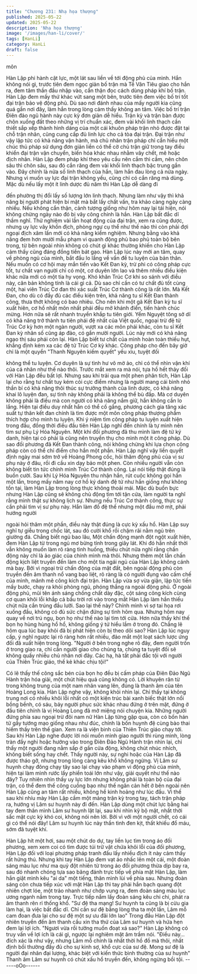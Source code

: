 ```yaml
---
title: "Chương 231: Nhạ họa thượng"
published: 2025-05-22
updated: 2025-05-22
description: 'Nhạ họa thượng'
image: '/images/han-li/cover/'
tags: [HanLi]
category: HanLi
draft: false
---
```


môn

Hàn Lập phi hành cật lực, một lát sau liền về tới động phủ của
mình.
Hắn không nói gì, trước tiên đem ngọc giản bố trận mà Tề Vân
Tiêu giao cho hắn ra, đem tâm thần đầu nhập vào, cẩn thận đọc
cách dùng pháp khí bố trận.
Hàn Lập đem mấy thứ khác vứt sang một bên, trước tiên đem
việc bố trí tốt đại trận bảo vệ động phủ. Dù sao nơi đánh nhau
của mấy người kia cũng quá gần nơi đây, làm hắn trong lòng cảm
thấy không an tâm.
Việc bố trí trận Điên đảo ngũ hành này cực kỳ đơn giản dễ hiểu.
Trận kỳ và trận bàn được chôn xuống đất theo những vị trí chuẩn
xác, đem vài khối linh thạch cần thiết sắp xếp thành hình dáng
của một cái khuôn pháp trận nhỏ được đặt tại chỗ trận nhãn, cũng
cung cấp đủ linh lực cho cả tòa đại trận.
Đại trận như vậy lập tức có khả năng vận hành, mà chủ nhân trận
pháp chỉ cẩn hiểu một chúc thủ pháp sử dụng đơn giản liền có thể
cờ chủ trận giữ trong tay điều khiển đại trận vận chuyển, biến hóa
khác nhau nhằm vây chết, mê hoặc địch nhân.
Hàn Lập đem pháp khí theo yêu cầu nên cắm thì cắm, nên chôn
sâu thì chôn sâu, sau đó cắn răng đem vài khối linh thạch bậc
trung gắn vào. Đây chính là nửa số linh thạch của hắn, làm hắn
đau lòng cả nửa ngày. Nhưng vì muốn uy lực đại trận không yếu,
cũng chỉ có cắn răng mà dùng.
Mặc dù nếu lấy một ít linh dược đủ năm thì Hàn Lập dễ dàng đi

đến phường thị đổi lấy số lượng lớn linh thạch. Nhưng làm như
vậy thì khả năng bị người phát hiện bí mật mà bắt lấy chất vấn,
tra khảo càng ngày càng nhiều. Nếu không cẩn thận, cảnh tượng
giống như hôm nay lại tái hiện, nói không chừng ngày nào đó bị
vây công chính là hắn. Hàn Lập bất đắc dĩ thầm nghĩ.
Thử nghiệm vài lần hoạt động của đại trận, xem ra cũng được,
nhưng uy lực vây khốn địch, phòng ngự cụ thể như thế nào thì
còn phải đợi ngoại địch xâm lấn mới có khả năng kiểm nghiệm.
Nhưng bằng vào khả năng đem hơn mười mẫu phạm vi quanh
động phủ bao phủ toàn bộ bên trong, từ bên ngoài nhìn không có
chút gì khác thường khiến cho Hàn Lập cảm thấy cũng đáng đồng
tiền bát gạo.
Hàn Lập lúc này mới an tâm, quay về phòng ngủ của mình, bắt
đầu lo lắng về vấn đề tu luyện của bản thân.
Nếu muốn có cơ hội may mắn tiến vào Kết Đan kỳ, trừ phi có
công pháp cực tốt, tư chất vạn người chỉ có một, cơ duyên lớn lao
và thêm nhiều điều kiện khác nữa mới có một tia hy vọng.
Khó khăn Trúc Cơ khi so sánh với điều này, căn bản không tính là
cái gì cả. Dù sao chỉ cần có tư chất đủ tốt cùng một, hai viên Trúc
Cơ đan thì xác suất Trúc Cơ thành công là rất lớn.
Mà Kết Đan, cho dù có đầy đủ các điều kiện trên, khả năng tu sĩ
Kết Đan thành công, thưa thớt không có bao nhiêu. Cho nên khi
một gã Kết Đan kỳ tu sĩ xuất hiên, cơ hồ nhất môn nhất phái đều
mở khánh điển, tiến hành chúc mừng. Hơn nữa sẽ rất nhanh
truyền khắp tu tiên giới.
Yểm Nguyệt tông sở dĩ có khả năng trở thành tu tiên phái đệ nhất
của Việt quốc, ngoại trừ đệ tử Trúc Cơ kỳ hơn một ngàn người,
vượt xa các môn phái khác, còn tu sĩ Kết Đan kỳ nhân số cũng áp
đảo, có gần mười người. Lúc này mới có khả năng ngạo thị sáu
phái còn lại.
Hàn Lập biết tư chất của mình hoàn toàn thiếu hụt, khẳng định
kém xa các đệ tử Trúc Cơ kỳ khác. Công pháp cho đến bây giờ
chỉ là một quyển "Thanh Nguyên kiếm quyết" yếu xìu, tuyệt đối

không thể tu luyện. Cơ duyên là sự tình hư vô mờ ảo, chỉ có thể
nhìn vận khí của cá nhân như thế nào thôi.
Trước mắt xem ra mà nói, tựa hồ hết thảy đối với Hàn Lập đều
bất lợi.
Nhưng sau khi trải qua một phen phân tích, Hàn Lập lại cho rằng
tư chất tuy kém cỏi cực điểm nhưng là người mang cái bình nhỏ
thần bí có khả năng thôi thúc sự trưởng thành của linh dược, có
khả năng khai lô luyện đan, sự tình này không phải là không thể
bù đắp. Mà cơ duyên không phải là điều mà con người có khả
năng nắm giữ, hắn không cần lo lắng. Hiện tại điều duy nhất hắn
có thể cố gắng, phương cách gia tăng xác suất tự thân kết đan
chính là tìm được một môn công pháp thượng phẩm thích hợp
cho mình tu luyện.
Khi ý niệm tìm công pháp tu luyện xuất hiện trong đầu, đồng thời
điều đầu tiên Hàn Lập nghĩ đến chính là tự mình nên tìm sư phụ
Lý Hóa Nguyên.
Một khi đối phương đã thu mình làm đệ tử ký danh, hiện tại có
phải là cũng nên truyền thụ cho mình một ít công pháp. Dù sao
đối phương đã Kết Đan thành công, nói không chừng khi lựa
chọn công pháp còn có thể chỉ điểm cho hắn một phần.
Hàn Lập nghĩ vậy liền quyết định ngày mai sớm trở về Hoàng
Phong cốc, hỏi thăm động phủ của vị sư phụ này ở đâu, rồi đi cầu
xin dạy bảo một phen. Còn nhiều người vẫn còn không biết tin tức
chính mình Trúc Cơ thành công.
Lại nói tiếp thật đúng là buồn cười. Sau khi Lý Hóa Nguyên thu
nhận hắn, rút cuộc không gọi hắn một lần, trong mấy năm nay cơ
hồ ký danh đệ tử như hắn giống như không tồn tại, làm Hàn Lập
trong lòng thực không thoải mái.
Mặc dù buồn bực nhưng Hàn Lập cũng sẽ không chủ động tìm tới
tận cửa, làm người ta nghĩ rằng mình thật sự không lịch sự.
Nhưng nếu Trúc Cơ thành công, thực sự cần phải tìm vị sư phụ
này. Hắn làm đồ đệ thế nhưng một đầu mờ mịt, phải hướng người

ngoài hỏi thăm một phần, điều này thật đúng là cực kỳ xấu hổ.
Hàn Lập suy nghĩ tự giễu trong chốc lát, sau đó cười khổ rồi
chậm rãi nằm ngủ trên giường đá.
Chẳng biết ngủ bao lâu,
Một chấn động mạnh đột ngột xuất hiện, đem Hàn Lập từ trong
ngủ mơ bừng tỉnh trong giây lát. Khi đó hắn nhất thời vẫn không
muốn làm rõ ràng tình huống, thiếu chút nữa nghĩ rằng chấn động
này chỉ là ảo giác của chính mình mà thôi.
Nhưng thêm một lần chấn động kịch liệt truyền đến làm cho một
tia ngái ngủ của Hàn Lập không cánh mà bay. Bởi vì ngoại trừ
chấn động của mặt đất, bên ngoài động phủ còn truyền đến âm
thanh nổ vang bạo liệt, rõ ràng là có người đụng vào cấm chế của
mình, mãnh mẽ công kích đại trận.
Hàn Lập vừa sợ vừa giận, lập tức tiến mấy bước, chạy ra khỏi
phòng ngủ, phóng thẳng ra ngoài động phủ.
Ở ngoài động phủ, mũi tên ánh sáng chồng chất dày đặc, cột
sáng công kích cùng cơ quan khôi lỗi khắp cả bầu trời rơi vào
trong mắt Hàn Lập làm hắn thiếu chút nữa cắn trúng đầu lưỡi.
Sao lại thế này? Chính mình vì sợ tai họa rơi xuống đầu, không
có đủ sức chặn đứng sự tình hôm qua. Nhưng hôm nay quay về
nơi trú ngụ, bọn họ như thế nào lại tìm tới cửa. Hơn nữa thấy khí
thế bọn họ hùng hùng hổ hổ, không giống ý tứ hiểu lầm ở trong
đó. Chẳng lẽ hôm qua lúc bay khỏi đã bị phát hiện còn bị theo dõi
sao?
Hàn Lập lúc nguy cấp, ý nghĩ ngược lại rõ ràng hơn rất nhiều, đảo
mắt một loạt sách lược ứng đối đã xuất hiện trong lòng.
"Người ở bên trong nghe rõ đây, đem người trốn ở trong giao ra,
chỉ cần người giao cho chúng ta, chúng ta tuyệt đối sẽ không
quấy nhiễu chủ nhân nơi đây. Các hạ, hà tất phải đắc tội với
người của Thiên Trúc giáo, thế kẻ khác chịu tội!"

Có lẽ thấy thế công sắc bén của bọn họ đều bị cấm pháp của
Điên Đảo Ngũ Hành trận hóa giải, một chút hiệu quả cũng không
có. Lời khuyên răn từ trong không trung của một nam nhân vang
lên, đúng là thanh âm của tên Hoàng Long kia.
Hàn Lập nghe vậy, không khỏi nhìn lại.
Chỉ thấy tại không trung nơi có nhiều khôi lỗi nhất có một kiện trúc
bài xanh biếc thật lớn nổi bồng bềnh, có sáu, bảy người phục sức
khác nhau đứng ở trên mặt, đứng ở đầu tiên chính là vị Hoàng
Long đã mở miệng nói chuyện kia. Những người đứng phía sau
ngoại trừ đôi nam nữ Hàn Lập từng gặp qua, còn có bốn hán tử
gầy tướng mạo giống nhau như đúc, chính là bốn huynh đệ cùng
bào thai hiếm thấy trên thế gian. Xem ra là viện binh của Thiên
Trúc giáo chạy tới.
Sau khi Hàn Lập nghe được lời nói muốn mình giao người thì
rùng mình, lòng tràn đầy nghi hoặc hướng vào trong Điên Đảo
Ngũ Hành trận nhìn lại, chỉ thấy một người đang nằm sấp ở gần
cửa động, không chút nhúc nhích, không biết sống hay chết.
Thấy người này, sự nghi hoặc của Hàn Lập đã được tháo gỡ,
nhưng trong lòng càng kêu khổ không ngừng.
Vị Lâm sư huynh chạy đông chạy tây sao lại chạy vào phạm vi
động phủ của mình, hiện tại làm mình rước lấy phiền toái lớn như
vậy, giải quyết như thế nào đây? Tuy nhiên nhìn thấy uy lực lớn
nhưng không phải là toàn bộ của đại trận, có thể đem thế công
cuồng bạo như thế ngăn cản hết ở bên ngoài nên Hàn Lập cũng
an tâm rất nhiều, không hề kinh hoảng như lúc đầu.
Vì thế sau khi nhíu mày Hàn Lập cầm một mảng trận kỳ trong tay,
tách trận pháp ra, hướng vị Lâm sư huynh này đi đến.
Hàn Lập dùng một chút lực bằng hai tay đem thân mình Lâm sư
huynh lật lại, sau khi nhìn kỹ bộ mặt, nhất thời sắc mặt cực kỳ khó
coi, không nói nên lời.
Bởi vì với một người chết, có cái gì có thể nói đây! Lâm sư huynh
lúc này thần tình đen kịt, thất khiếu đổ máu, sớm đã tuyệt khí.

Hàn Lập hít một hơi, sau một chút do dự, tay liền lục tìm trong áo
đối phương, xem xem coi có tìm được túi trữ vật chứa khôi lỗi của
đối phương, Hàn Lập đối với loại phương pháp tranh đấu lấy
nhiều địch ít này cảm thấy rất hứng thú.
Nhưng khi tay Hàn Lập đem vạt áo nhấc lên một cái, một đoàn
sáng màu lục như ma quỷ đột nhiên từ trong áo đối phương thừa
dịp bay ra, sau đó nhanh chóng tựa sao băng đánh trực tiếp về
phía mặt Hàn Lập, làm hắn giật mình kêu "ai da" một tiếng, thân
mình lùi về phía sau.
Nhưng đoàn sáng còn chưa tiếp xúc với mặt Hàn Lập thì tay phải
hắn bạch quang đột nhiên chợt lóe, một trảo nhanh như chớp
vung ra, đem đoàn sáng màu lục ương ngạnh nắm trong tay. Trực
tiếp nắm lấy đoàn sáng kêu chi chi, phát ra âm thanh rên rỉ thống
khổ.
"Sư đệ tha mạng! Sư huynh ta cũng là bị cừu gia làm hại, là việc
bất đắc dĩ. Chỉ cần sư đệ bằng lòng tha ta một lần, Lâm mỗ cam
đoan đưa lại cho sư đệ một sự ưu đãi lớn lao" Trong đầu Hàn Lập
đột nhiên truyền đến âm thanh cầu xin tha thứ của Lâm sư huynh
và hứa hẹn đem lại lợi ích.
"Ngươi vừa rồi tưởng muốn đoạt xá sao?" Hàn Lập không có truy
vấn về lợi ích là cái gì, ngược lại nghiêm mặt âm trầm nói.
"Điều này… đích xác là như vậy, nhưng Lâm mỗ chính là nhất
thời hồ đồ mà thôi, nhất định bồi thường đầy đủ cho sự kinh sợ,
khổ cực của sư đệ. Mong sư đệ là người đại nhân đại lượng, khác
biệt với kiến thức bình thường của sư huynh" Thanh âm Lâm sư
huynh có chút xấu hổ truyền đến, không ngừng bồi tội.
------oOo------
